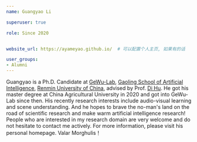 ```yaml
---
name: Guangyao Li

superuser: true

role: Since 2020


website_url: https://ayameyao.github.io/  # 可以配置个人主页, 如果有的话

user_groups:
- Alumni
---
```

Guangyao is a Ph.D. Candidate at [GeWu-Lab](https://gewu-lab.github.io/), [Gaoling School of Artificial Intelligence](http://ai.ruc.edu.cn/), [Renmin University of China](https://www.ruc.edu.cn/), advised by Prof. [Di Hu](https://dtaoo.github.io/). He got his master degree at China Agricultural University in 2020 and got into GeWu-Lab since then. His recently research interests include audio-visual learning and scene understanding. And he hopes to brave the no-man's land on the road of scientific research and make warm artificial intelligence research! People who are interested in my research domain are very welcome and do not hesitate to contact me actively. For more information, please visit his personal homepage. Valar Morghulis！